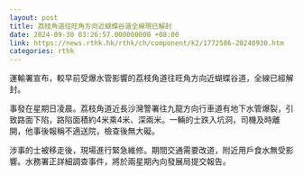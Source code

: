 ```yaml
---
layout: post
title: 荔枝角道往旺角方向近蝴蝶谷道全線現已解封
date: 2024-09-30 03:26:57.000000000 +08:00
link: https://news.rthk.hk/rthk/ch/component/k2/1772586-20240930.htm
categories: rthk
---
```


運輸署宣布，較早前受爆水管影響的荔枝角道往旺角方向近蝴蝶谷道，全線已經解封。

事發在星期日凌晨。荔枝角道近長沙灣警署往九龍方向行車道有地下水管爆裂，引致路面下陷，路陷面積約4米乘4米、深兩米。一輛的士跌入坑洞，司機及時離開，他事後報稱不適送院，檢查後無大礙。

涉事的士被移走後，現場進行緊急維修。期間交通需要改道，附近用戶食水無受影響。水務署正詳細調查事件，將於兩星期內向發展局提交報告。
